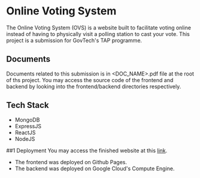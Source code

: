# Online Voting System
The Online Voting System (OVS) is a website built to facilitate voting online instead of having to physically visit a polling station to cast your vote. This project is a submission for GovTech's TAP programme.

## Documents
Documents related to this submission is in <DOC_NAME>.pdf file at the root of ths project. You may access the source code of the frontend and backend by looking into the frontend/backend directories respectively.

## Tech Stack
- MongoDB
- ExpressJS
- ReactJS 
- NodeJS

##1 Deployment
You may access the finished website at this [link](https://nathannsohh.github.io/).
- The frontend was deployed on Github Pages.
- The backend was deployed on Google Cloud's Compute Engine.